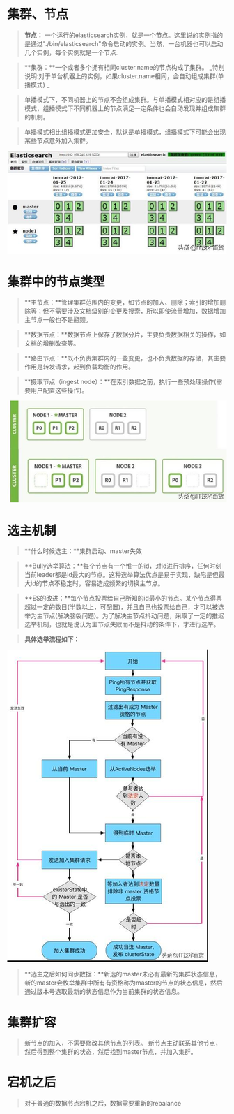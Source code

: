 # 集群、节点
> **节点：** 一个运行的elasticsearch实例，就是一个节点。这里说的实例指的是通过"./bin/elasticsearch"命令启动的实例。当然，一台机器也可以启动几个实例，每个实例就是一个节点.

> **集群：**一个或者多个拥有相同cluster.name的节点构成了集群。
>_特别说明:对于单台机器上的实例，如果cluster.name相同，会自动组成集群(单播模式)
_

> 单播模式下，不同机器上的节点不会组成集群。与单播模式相对应的是组播模式，组播模式下不同机器上的节点满足一定条件也会自动发现并组成集群的机制。

> 单播模式相比组播模式更加安全，默认是单播模式，组播模式下可能会出现某些节点意外加入集群。

![](/assets/es01.jpg)

# 集群中的节点类型

> **主节点：**管理集群范围内的变更，如节点的加入、删除；索引的增加删除等；但不需要涉及文档级别的变更及搜索，所以即使流量增加，数据增加主节点一般也不是瓶颈。

> **数据节点：**数据节点上保存了数据分片，主要负责数据相关的操作，如文档的增删改查等。

> **路由节点：**既不负责集群内的一些变更，也不负责数据的存储，其主要作用是转发请求，起到负载均衡的作用。

> **摄取节点（ingest node）：**在索引数据之前，执行一些预处理操作(需要用户配置这些操作)。

![](/assets/es02.jpg)

# 选主机制

> **什么时候选主：**集群启动、master失效

> **Bully选举算法：**每个节点有一个惟一的id，对id进行排序，任何时刻当前leader都是id最大的节点。这种选举算法优点是易于实现，缺陷是但最大id的节点不稳定时，容易造成频繁的切换主节点。

> **ES的改进：**每个节点投票给自己所知的id最小的节点。某个节点得票超过一定的数目(半数以上，可配置)，并且自己也投票给自己，才可以被选举为主节点(解决脑裂问题)。为了解决主节点抖动问题，采取了一定的推迟选举机制，也就是说认为主节点失败而不是抖动的条件下，才进行选举。

> **具体选举流程如下：**

![](/assets/es03.jpg)


> **选主之后如何同步数据：**新选的master未必有最新的集群状态信息，新的master会枚举集群中所有有资格称为master的节点的状态信息，然后通过版本号选取最新的状态信息作为当前集群的状态信息。

# 集群扩容

> 新节点的加入，不需要修改其他节点的列表。
> 新节点主动联系其他节点，然后得到整个集群的状态，然后找到master节点，并加入集群。

# 宕机之后
> 对于普通的数据节点宕机之后，数据需要重新的rebalance
